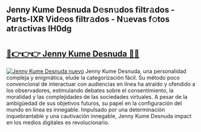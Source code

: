 ## Jenny Kume Desnuda D𝚎sn𝚞dos filtr𝚊dos - Parts-IXR Vid𝚎os filtr𝚊dos - N𝚞evas f𝚘tos atr𝚊ctivas lH0dg

# <h2><a href="http://mb2tx7m.tromn.icu/?c=Jenny+Kume+Desnuda">🔗👉👉👉 Jenny Kume Desnuda 🔗🔗</a></h2>

[![Jenny Kume Desnuda nuevo](https://i.imgur.com/pEAQMta.gif)](http://mb2tx7m.tromn.icu/?c=Jenny+Kume+Desnuda)
Jenny Kume Desnuda, una personalidad compleja y enigmática, elude la categorización fácil. Su método poco convencional de interactuar con audiencias en línea ha atraído y ofendido a los observadores, estimulando debates sobre el consentimiento, la moralidad y las complejidades de las sociedades virtuales. A pesar de la ambigüedad de sus objetivos futuros, su papel en la configuración del mundo en línea es innegable. Impulsado por una determinación inquebrantable y una cautivación innegable, Jenny Kume Desnuda impact en los medios digitales es revolucionario.

